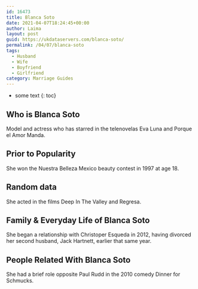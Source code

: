 ```yaml
---
id: 16473
title: Blanca Soto
date: 2021-04-07T18:24:45+00:00
author: Laima
layout: post
guid: https://ukdataservers.com/blanca-soto/
permalink: /04/07/blanca-soto
tags:
  - Husband
  - Wife
  - Boyfriend
  - Girlfriend
category: Marriage Guides
---
```


* some text
{: toc}


## Who is Blanca Soto
                  
                  
                  
Model and actress who has starred in the telenovelas Eva Luna and Porque el Amor Manda. 
                  
              
            
              
            
                
                
                
## Prior to Popularity
                  
                  
                  
She won the Nuestra Belleza Mexico beauty contest in 1997 at age 18.
                  
              
            
              
            
                
                
                
## Random data
                  
                  
                  
She acted in the films Deep In The Valley and Regresa.
                  
              
            
              
            
                
                
                
## Family & Everyday Life of Blanca Soto
                  
                  
                  
She began a relationship with Christoper Esqueda in 2012, having divorced her second husband, Jack Hartnett, earlier that same year.
                  
              
            
              
            
                
                
                
## People Related With Blanca Soto
                  
                  
                  
She had a brief role opposite Paul Rudd in the 2010 comedy Dinner for Schmucks. 
                  
              
            
              
            
                
              
            
              
              
            
            
              
            
          
          
          